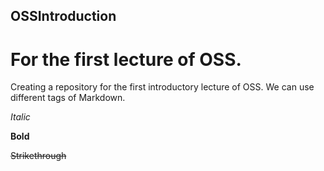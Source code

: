 ## OSSIntroduction
# For the first lecture of OSS.

Creating a repository for the first introductory lecture of OSS.
We can use different tags of Markdown.

*Italic*

**Bold**

~~Strikethrough~~

